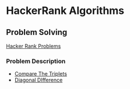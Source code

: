 # HackerRank Algorithms
## Problem Solving
[Hacker Rank Problems](https://www.hackerrank.com/domains/algorithms)

### Problem Description
* [Compare The Triplets](https://www.hackerrank.com/challenges/compare-the-triplets/problem)
* [Diagonal DIfference](https://www.hackerrank.com/challenges/diagonal-difference/problem)
